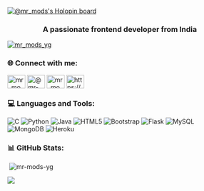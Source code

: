 [![@mr_mods's Holopin board](https://holopin.me/mr_mods)](https://holopin.io/@mr_mods)



<h3 align="center">A passionate frontend developer from India</h3>

<p align="left"> <a href="https://twitter.com/mr_mods_yg" target="blank"><img src="https://img.shields.io/twitter/follow/mr_mods_yg?logo=twitter&style=for-the-badge" alt="mr_mods_yg" /></a> </p>

<h3 align="left">🌐 Connect with me:</h3>

<p align="left">
<a href="https://twitter.com/mr_mods_yg" target="blank"><img align="center" src="https://raw.githubusercontent.com/rahuldkjain/github-profile-readme-generator/master/src/images/icons/Social/twitter.svg" alt="mr_mods_yg" height="30" width="40" /></a>
<a href="https://linkedin.com/in/@mr-mods" target="blank"><img align="center" src="https://raw.githubusercontent.com/rahuldkjain/github-profile-readme-generator/master/src/images/icons/Social/linked-in-alt.svg" alt="@mr-mods" height="30" width="40" /></a>
<a href="https://www.leetcode.com/mr_mods" target="blank"><img align="center" src="https://raw.githubusercontent.com/rahuldkjain/github-profile-readme-generator/master/src/images/icons/Social/leet-code.svg" alt="mr_mods" height="30" width="40" /></a>
<a href="https://auth.geeksforgeeks.org/user/https://auth.geeksforgeeks.org/user/mr_mods" target="blank"><img align="center" src="https://raw.githubusercontent.com/rahuldkjain/github-profile-readme-generator/master/src/images/icons/Social/geeks-for-geeks.svg" alt="https://auth.geeksforgeeks.org/user/mr_mods" height="30" width="40" /></a>
</p>

<h3 align="left">💻 Languages and Tools:</h3>

![C](https://img.shields.io/badge/c-%2300599C.svg?style=for-the-badge&logo=c&logoColor=white) ![Python](https://img.shields.io/badge/python-3670A0?style=for-the-badge&logo=python&logoColor=ffdd54) ![Java](https://img.shields.io/badge/java-%23ED8B00.svg?style=for-the-badge&logo=java&logoColor=white) ![HTML5](https://img.shields.io/badge/html5-%23E34F26.svg?style=for-the-badge&logo=html5&logoColor=white) ![Bootstrap](https://img.shields.io/badge/bootstrap-%23563D7C.svg?style=for-the-badge&logo=bootstrap&logoColor=white) ![Flask](https://img.shields.io/badge/flask-%23000.svg?style=for-the-badge&logo=flask&logoColor=white) ![MySQL](https://img.shields.io/badge/mysql-%2300f.svg?style=for-the-badge&logo=mysql&logoColor=white) ![MongoDB](https://img.shields.io/badge/MongoDB-%234ea94b.svg?style=for-the-badge&logo=mongodb&logoColor=white) ![Heroku](https://img.shields.io/badge/heroku-%23430098.svg?style=for-the-badge&logo=heroku&logoColor=white)

<h3 align="left">📊 GitHub Stats:</h3>

<p>&nbsp;<img align="center" src="https://github-readme-stats.vercel.app/api?username=mr-mods-yg&show_icons=true&theme=dark&locale=en" alt="mr-mods-yg" /></p>

[![](https://visitcount.itsvg.in/api?id=mr-mods-yg&label=Profile%20Views&pretty=false)](https://visitcount.itsvg.in)
<!---
mr-mods-yg/mr-mods-yg is a ✨ special ✨ repository because its `README.md` (this file) appears on your GitHub profile.
You can click the Preview link to take a look at your changes.
--->

